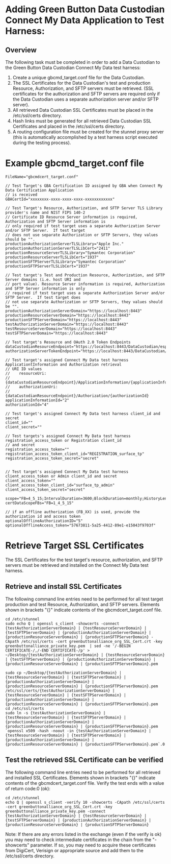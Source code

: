 # Adding Green Button Data Custodian Connect My Data Application to Test Harness: #

## Overview ##
The following task must be completed in order to add a Data Custodian to the Green Button Data Custodian Connect My Data test harness:

1. Create a unique gbcmd_target.conf file for the Data Custodian.
2. The SSL Certificates for the Data Custodian's test and production Resource, Authorization, and SFTP servers must be retrieved.  (SSL certificates for the authorization and SFTP servers are required only if the Data Custodian uses a separate authorization server and/or SFTP server).
3. All retrieved Data Custodian SSL Certificates must be placed in the /etc/ssl/certs directory.
4. Hash links must be generated for all retrieved Data Custodian SSL Certificates and placed in the /etc/ssl/certs directory.
4. A routing configuration file must be created for the stunnel proxy server (this is automatically accomplished by a test harness script executed during the testing process).


# Example gbcmd_target.conf file #

    FileName="gbcmdcert_target.conf"

    // Test Target's GBA Certification ID assigned by GBA when Connect My Data Certification Application
    // is received
    GBACertId="xxxxxxxx-xxxx-xxxx-xxxx-xxxxxxxxxxxx"
    
    // Test Target's Resource, Authorization, and SFTP Server TLS Library provider's name and NIST FIPS 140-2 
    // Certificate ID Resource Server information is required, Authorization and SFTP Server information is 
    // only required if test target uses a separate Authorization Server and/or SFTP Server.  If test target
    // does not use separate Authorization or SFTP Servers, they values should be "".
    productionAuthorizationServerTLSLibrary="Apple Inc."
    productionAuthorizationServerTLSLibCert="2411"
    productionResourceServerTLSLibrary="Symantec Corporation"
    productionResourceServerTLSLibCert="1937"
    productionSFTPServerTLSLibrary="Symantec Corporation"
    productionSFTPServerTLSLibCert="1937"
    
    // Test target's Test and Production Resource, Authorization, and SFTP Server domains (i.e. host URI and
    // port value). Resource Server information is required, Authorization and SFTP Server information is only
    // required if test target uses a separate Authorization Server and/or SFTP Server.  If test target does
    // not use separate Authorization or SFTP Servers, they values should be "".    
    productionAuthorizationServerDomain="https://localhost:8443"
    productionResourceServerDomain="https://localhost:8443"
    productionSFTPServerDomain="https://localhost:8443"
    testAuthorizationServerDomain="https://localhost:8443"
    testResourceServerDomain="https://localhost:8443"
    testSFTPServerDomain="https://localhost:8443"
        
    // Test target's Resource and OAuth 2.0 Token Endpoints
    dataCustodianResourceEndpoint="https://localhost:8443/DataCustodian/espi/1_1/resource"
    authorizationServerTokenEndpoint="https://localhost:8443/DataCustodian/oauth/token"
    
    // Test target's assigned Connect My Data test harness ApplicationtInformation and Authorization retrieval
    // URI ID values
    // 	  resourceUri: 
    //		{dataCustodianResourceEndpoint}/ApplicationInformation/{applicationInformationId}
    // 	  authorizationUri: 
    //		{dataCustodianResourceEndpoint}/Authorization/{authorizationId}
    applicationInformationId="2"
    authorizationId="4"
    
    // Test target's assigned Connect My Data test harness client_id and secret
    client_id=""
    client_secret=""
    
    // Test targets's assigned Connect My Data test harness registration_access_token or Registration client_id
    // and secret
    registration_access_token=""
    registration_access_token_client_id="REGISTRATION_surface_tp"
    registration_access_token_secret="secret"
    
    
    // Test target's assigned Connect My Data test harness client_access_token or Admin client_id and secret
    client_access_token=""
    client_access_token_client_id="surface_tp_admin"
    client_access_token_secret="secret"
    
    scope="FB=4_5_15;IntervalDuration=3600;BlockDuration=monthly;HistoryLength=13"
    certDataScopeFBs="FB=1_4_5_15"
    
    // if an offline authorization (FB_XX) is used, provide the authorization id and access token
    optionalOfflineAuthorizationID="5"
    optionalOfflineAccess_token="57673811-5a25-4412-89e1-e15043f9703f"
    
# Retrieve Target SSL Certificates
The SSL Certificates for the test target's resource, authorization, and SFTP servers must be retrieved and
installed on the Connect My Data test harness.

## Retrieve and install SSL Certificates 
The following command line entries need to be performed for all test target production and test Resource, 
Authorization, and SFTP servers.  Elements shown in brackets "{}" indicate contents of the 
gbcmdcert_target.conf file.  

	cd /etc/stunnel
	sudo echo Q | openssl s_client -showcerts -connect {testAuthorizationServerDomain} | {testResourceServerDomain} | {testSFTPServerDomain} | {productionAuthorizationServerDomain} | {productionResourceServerDomain} | {productionSFTPServerDomain} -CApath /etc/ssl/certs -cert greenbuttonalliance_org_SSL_Cert.crt -key greenbuttonalliance_private_key.pem  | sed -ne '/-BEGIN CERTIFICATE-/,/-END CERTIFICATE-/p' > ~/Desktop/{testAuthorizationServerDomain} | {testResourceServerDomain} | {testSFTPServerDomain} | {productionAuthorizationServerDomain} | {productionResourceServerDomain} | {productionSFTPServerDomain}.pem
	
	sudo cp ~/Desktop/{testAuthorizationServerDomain} | {testResourceServerDomain} | {testSFTPServerDomain} | {productionAuthorizationServerDomain} | {productionResourceServerDomain} | {productionSFTPServerDomain}.pem /etc/ssl/certs/{testAuthorizationServerDomain} | {testResourceServerDomain} | {testSFTPServerDomain} | {productionAuthorizationServerDomain} | {productionResourceServerDomain} | {productionSFTPServerDomain}.pem
	cd /etc/ssl/certs
	sudo ln -s {testAuthorizationServerDomain} | {testResourceServerDomain} | {testSFTPServerDomain} | {productionAuthorizationServerDomain} | {productionResourceServerDomain} | {productionSFTPServerDomain}.pem `openssl x509 -hash -noout -in {testAuthorizationServerDomain} | {testResourceServerDomain} | {testSFTPServerDomain} | {productionAuthorizationServerDomain} | {productionResourceServerDomain} | {productionSFTPServerDomain}.pem`.0
	

## Test the retrieved SSL Certificate can be verified
The following command line entries need to be performed for all retrieved and installed SSL Certificates.  Elements
shown in brackets "{}" indicate contents of the gbcmdcert_target.conf file.  Verify the test ends with a value of
return code:0 (ok):

	cd /etc/stunnel
	echo Q | openssl s_client -verify 10 -showcerts -CApath /etc/ssl/certs -cert greenbuttonalliance_org_SSL_Cert.crt -key greenbuttonalliance_private_key.pem -connect {testAuthorizationServerDomain} | {testResourceServerDomain} | {testSFTPServerDomain} | {productionAuthorizationServerDomain} | {productionResourceServerDomain} | {productionSFTPServerDomain}  

Note: If there are any errors listed in the exchange (even if the verify is ok) you may need to check intermediate
certificates in the chain from the "-showcerts" parameter. If so, you may need to acquire these certificates from
DigiCert, Verisign or appropriate source and add them to the /etc/ssl/certs directory.
